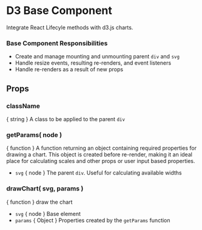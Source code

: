 # D3 Base Component

Integrate React Lifecyle methods with d3.js charts.

### Base Component Responsibilities

* Create and manage mounting and unmounting parent `div` and `svg`
* Handle resize events, resulting re-renders, and event listeners
* Handle re-renders as a result of new props

## Props

### className
{ string } A class to be applied to the parent `div`

### getParams( node )
{ function } A function returning an object containing required properties for drawing a chart. This object is created before re-render, making it an ideal place for calculating scales and other props or user input based properties.
* `svg` { node } The parent `div`. Useful for calculating available widths

### drawChart( svg, params )
{ function } draw the chart
* `svg` { node } Base element 
* `params` { Object } Properties created by the `getParams` function 